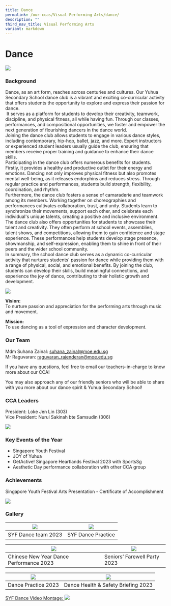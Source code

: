 ```yaml
---
title: Dance
permalink: /our-ccas/Visual-Performing-Arts/dance/
description: ""
third_nav_title: Visual Performing Arts
variant: markdown
---
```

# **Dance**

![](/images/53669867679_2fda67dac2_c.jpg)

### Background

Dance, as an art form, reaches across centuries and cultures. Our Yuhua Secondary School dance club is a vibrant and exciting co-curricular activity that offers students the opportunity to explore and express their passion for dance. <br>    &nbsp;It serves as a platform for students to develop their creativity, teamwork, discipline, and physical fitness, all while having fun. Through our classes, performances, and compositional opportunities, we foster and empower the next generation of flourishing dancers in the dance world.<br>Joining the dance club allows students to engage in various dance styles, including contemporary, hip-hop, ballet, jazz, and more. Expert instructors or experienced student leaders usually guide the club, ensuring that members receive proper training and guidance to enhance their dance skills.<br>Participating in the dance club offers numerous benefits for students. Firstly, it provides a healthy and productive outlet for their energy and emotions. Dancing not only improves physical fitness but also promotes mental well-being, as it releases endorphins and reduces stress. Through regular practice and performances, students build strength, flexibility, coordination, and rhythm.<br>Furthermore, the dance club fosters a sense of camaraderie and teamwork among its members. Working together on choreographies and performances cultivates collaboration, trust, and unity. Students learn to synchronize their movements, support each other, and celebrate each individual's unique talents, creating a positive and inclusive environment.
<br>The dance club also offers opportunities for students to showcase their talent and creativity. They often perform at school events, assemblies, talent shows, and competitions, allowing them to gain confidence and stage experience. These performances help students develop stage presence, showmanship, and self-expression, enabling them to shine in front of their peers and the wider school community.<br>In summary, the school dance club serves as a dynamic co-curricular activity that nurtures students' passion for dance while providing them with a range of physical, social, and emotional benefits. By joining the club, students can develop their skills, build meaningful connections, and experience the joy of dance, contributing to their holistic growth and development.

![](/images/53669513226_c9a7e8e57c_c.jpg)

**Vision:**<br>To nurture passion and appreciation for the performing arts through music and movement.

**Mission:**<br>
To use dancing as a tool of expression and character development.

### Our Team
Mdm Suhana Zainal: suhana_zainal@moe.edu.sg<br>
Mr Raguvaran: raguvaran_rajenderan@moe.edu.sg<br>


If you have any questions, feel free to email our teachers-in-charge to know more about our CCA!&nbsp;

You may also approach any of our friendly seniors who will be able to share with you more about our dance spirit &amp; Yuhua Secondary School!

### CCA Leaders

President: Loke Jen Lin (303)  
Vice President: Nurul Sakinah bte Samsudin (306)  

![](/images/53668641762_b67d2c3f62_c.jpg)

### Key Events of the Year

* Singapore Youth Festival
* JOY of Yuhua
* GetActive! Singapore Heartlands Festival 2023 with SportsSg
* Aesthetic Day performance collaboration with other CCA group

### Achievements

Singapore Youth Festival Arts Presentation - Certificate of Accomplishment

![](/images/53669726463_c8011ab0ea_c.jpg)

### Gallery

|![](/images/dance3.jpg) |![](/images/dance4.jpg)
| -------- | -------- |
| SYF Dance team 2023    |SYF Dance Practice  |

| ![](/images/dance%209.jpg)| ![](/images/dance%206.png) |  
| -------- | -------- | 
| Chinese New Year Dance Performance 2023| Seniors’ Farewell Party 2023| 

|![](/images/dance%207.jpg)|![](/images/dance8.jpg)|  
| -------- | -------- | 
| Dance Practice 2023 | Dance Health &amp; Safety Briefing 2023| 

[SYF Dance Video Montage: ](https://go.gov.sg/fa1804)![](/images/dance5.jpg)